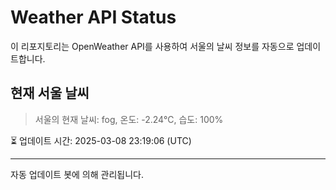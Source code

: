 
# Weather API Status

이 리포지토리는 OpenWeather API를 사용하여 서울의 날씨 정보를 자동으로 업데이트합니다.

## 현재 서울 날씨
> 서울의 현재 날씨: fog, 온도: -2.24°C, 습도: 100%

⏳ 업데이트 시간: 2025-03-08 23:19:06 (UTC)

---
자동 업데이트 봇에 의해 관리됩니다.
